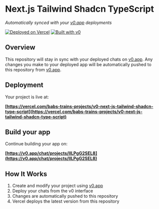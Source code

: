 # Next.js Tailwind Shadcn TypeScript

*Automatically synced with your [v0.app](https://v0.app) deployments*

[![Deployed on Vercel](https://img.shields.io/badge/Deployed%20on-Vercel-black?style=for-the-badge&logo=vercel)](https://vercel.com/babs-trains-projects/v0-next-js-tailwind-shadcn-type-script)
[![Built with v0](https://img.shields.io/badge/Built%20with-v0.app-black?style=for-the-badge)](https://v0.app/chat/projects/IlLPgG2SEL8)

## Overview

This repository will stay in sync with your deployed chats on [v0.app](https://v0.app).
Any changes you make to your deployed app will be automatically pushed to this repository from [v0.app](https://v0.app).

## Deployment

Your project is live at:

**[https://vercel.com/babs-trains-projects/v0-next-js-tailwind-shadcn-type-script](https://vercel.com/babs-trains-projects/v0-next-js-tailwind-shadcn-type-script)**

## Build your app

Continue building your app on:

**[https://v0.app/chat/projects/IlLPgG2SEL8](https://v0.app/chat/projects/IlLPgG2SEL8)**

## How It Works

1. Create and modify your project using [v0.app](https://v0.app)
2. Deploy your chats from the v0 interface
3. Changes are automatically pushed to this repository
4. Vercel deploys the latest version from this repository